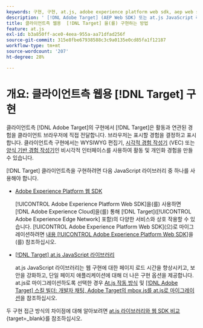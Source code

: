 ```yaml
---
keywords: 구현, 구현, at.js, adobe experience platform web sdk, aep web sdk
description: ' [!DNL Adobe Target] (AEP Web SDK) 또는 at.js JavaScript 라이브러리를 사용하여 클라이언트측 웹용  [!DNL Adobe Experience Platform Web SDK] 을(를) 구현하는 방법에 대해 알아봅니다.'
title: 클라이언트측 웹용  [!DNL Target] 을(를) 구현하는 방법
feature: at.js
exl-id: b3a850ff-ace0-4eea-955a-aa71dfad256f
source-git-commit: 315e8fbe67938588c3c9a0135e0cd85fa1f12187
workflow-type: tm+mt
source-wordcount: '207'
ht-degree: 28%

---
```


# 개요: 클라이언트측 웹용 [!DNL Target] 구현

클라이언트측 [!DNL Adobe Target]의 구현에서 [!DNL Target]은 활동과 연관된 경험을 클라이언트 브라우저에 직접 전달합니다. 브라우저는 표시할 경험을 결정하고 표시합니다. 클라이언트측 구현에서는 WYSIWYG 편집기, [시각적 경험 작성기](https://experienceleague.adobe.com/docs/target/using/experiences/vec/visual-experience-composer.html) (VEC) 또는 [양식 기반 경험 작성기](https://experienceleague.adobe.com/docs/target/using/experiences/form-experience-composer.html)인 비시각적 인터페이스를 사용하여 활동 및 개인화 경험을 만들 수 있습니다.

[!DNL Target] 클라이언트측을 구현하려면 다음 JavaScript 라이브러리 중 하나를 사용해야 합니다.

* [Adobe Experience Platform 웹 SDK](/help/dev/implement/client-side/aep-web-sdk/aep-web-sdk-overview.md)

  [!UICONTROL Adobe Experience Platform Web SDK]을(를) 사용하면 [!DNL Adobe Experience Cloud]을(를) 통해 [!DNL Target]&#x200B;([!UICONTROL Adobe Experience Edge Network] 포함)의 다양한 서비스와 상호 작용할 수 있습니다. [!UICONTROL Adobe Experience Platform Web SDK]&#x200B;(으)로 마이그레이션하려면 [내용 [!UICONTROL Adobe Experience Platform Web SDK]](/help/dev/implement/client-side/aep-web-sdk/aep-web-sdk-overview.md)을(를) 참조하십시오.

* [[!DNL Target] at.js JavaScript 라이브러리](/help/dev/implement/client-side/atjs/how-atjs-works/overview.md)

  at.js JavaScript 라이브러리는 웹 구현에 대한 페이지 로드 시간을 향상시키고, 보안을 강화하고, 단일 페이지 애플리케이션에 대해 더 나은 구현 옵션을 제공합니다. at.js로 마이그레이션하도록 선택한 경우 [At.js 작동 방식](/help/dev/implement/client-side/atjs/how-atjs-works/overview.md) 및 [[!DNL Adobe Target] 스킬 빌더: 개발자 채팅, Adobe Target의 mbox.js를 at.js로 마이그레이션](https://seminars.adobeconnect.com/ptdo6mfo6qn6/?proto=true)을 참조하십시오.


두 구현 접근 방식의 차이점에 대해 알아보려면 [at.js 라이브러리와 웹 SDK 비교](https://experienceleague.adobe.com/en/docs/experience-platform/web-sdk/personalization/adobe-target/web-sdk-atjs-comparison){target=_blank}를 참조하십시오.